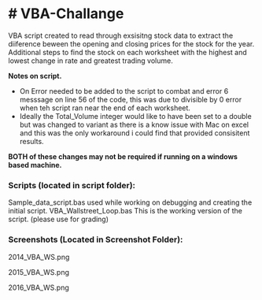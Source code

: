<h1># VBA-Challange</h1>

VBA script created to read through exsisitng stock data to extract the diiference beween the opening and closing prices for the stock for the year. 
Additional steps to find the stock on each worksheet with the highest and lowest change in rate and greatest trading volume.

<b>Notes on script.</b>
<ul><li>On Error needed to be added to the script to combat and error 6 messsage on line 56 of the code, this was due to divisible by 0 error when teh script ran near the end of each worksheet.</li>
  
<li>Ideally the Total_Volume integer would like to  have been set to a double but was changed to variant as there is a know issue with Mac on excel and this was the only workaround i could find that provided consisitent results.</li></UL> 
  
<b>BOTH of these changes may not be required if running on a  windows based machine. </b>
  
<h3>Scripts (located in script folder):</h3>
  
  Sample_data_script.bas used while working on debugging and creating the initial script.
  VBA_Wallstreet_Loop.bas This is the working version of the script. (please use for grading)
  
<h3>Screenshots (Located in Screenshot Folder):</h3>
 
2014_VBA_WS.png

2015_VBA_WS.png

2016_VBA_WS.png

